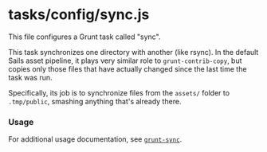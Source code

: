 # tasks/config/sync.js


This file configures a Grunt task called "sync".

This task synchronizes one directory with another (like rsync).  In the default Sails asset pipeline, it plays very similar role to `grunt-contrib-copy`, but copies only those files that have actually changed since the last time the task was run.

Specifically, its job is to synchronize files from the `assets/` folder to `.tmp/public`, smashing anything that's already there.


### Usage

For additional usage documentation, see [`grunt-sync`](https://www.npmjs.com/package/grunt-sync).


<docmeta name="displayName" value="sync.js">
